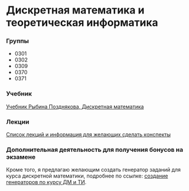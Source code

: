 # Дискретная математика и теоретическая информатика

### Группы

* 0301
* 0302
* 0309
* 0370
* 0371

### Учебник

[Учебник Рыбина Позднякова, Дискретная математика](Rybin-Pozdnkov-20-06-2021.pdf)

### Лекции

[Список лекций и информация для желающих сделать конспекты](lecture-notes.md)

### Дополнительная деятельность для получения бонусов на экзамене

Кроме того, я предлагаю желающим создать генератор заданий для курса дискретной математики, подробнее по ссылке: [создание генераторов по курсу ДМ и ТИ](gen.md).



